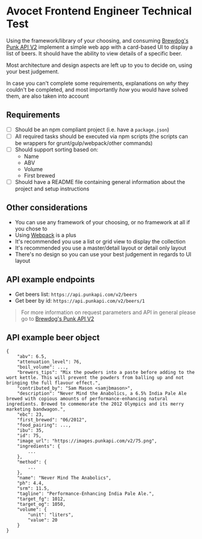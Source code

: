 # Avocet Frontend Engineer Technical Test

Using the framework/library of your choosing, and consuming [Brewdog's Punk API V2](https://punkapi.com/documentation/v2) implement a simple web app with a card-based UI to display a list of beers. It should have the ability to view details of a specific beer. 

Most architecture and design aspects are left up to you to decide on, using your best judgement.

In case you can't complete some requirements, explanations on _why_ they couldn't be completed, and most importantly _how_ you would have solved them, are also taken into account

## Requirements

- [ ] Should be an npm compliant project (i.e. have a `package.json`)
- [ ] All required tasks should be executed via npm scripts (the scripts can be wrappers for grunt/gulp/webpack/other commands)
- [ ] Should support sorting based on:
    - Name
	- ABV
	- Volume
	- First brewed
- [ ] Should have a README file containing general information about the project and setup instructions

## Other considerations

- You can use any framework of your choosing, or no framework at all if you chose to
- Using [Webpack](https://webpack.js.org/) is a plus
- It's recommended you use a list or grid view to display the collection
- It's recommended you use a master/detail layout or detail only layout
- There's no design so you can use your best judgement in regards to UI layout

## API example endpoints

- Get beers list: `https://api.punkapi.com/v2/beers`
- Get beer by id: `https://api.punkapi.com/v2/beers/1`

> For more information on request parameters and API in general please go to [Brewdog's Punk API V2](https://punkapi.com/documentation/v2)

## API example beer object

```
{
	"abv": 6.5,
	"attenuation_level": 76,
	"boil_volume": ...,
	"brewers_tips": "Mix the powders into a paste before adding to the wort kettle. This will prevent the powders from balling up and not bringing the full flavour effect.",
	"contributed_by": "Sam Mason <samjbmason>",
	"description": "Never Mind the Anabolics, a 6.5% India Pale Ale brewed with copious amounts of performance-enhancing natural ingredients. Brewed to commemorate the 2012 Olympics and its merry marketing bandwagon.",
	"ebc": 23,
	"first_brewed": "06/2012",
	"food_pairing": ...,
	"ibu": 35,
	"id": 75,
	"image_url": "https://images.punkapi.com/v2/75.png",
	"ingredients": {
		...
	},
	"method": {
		...
	},
	"name": "Never Mind The Anabolics",
	"ph": 4.4,
	"srm": 11.5,
	"tagline": "Performance-Enhancing India Pale Ale.",
	"target_fg": 1012,
	"target_og": 1050,
	"volume": {
		"unit": "liters",
		"value": 20
	}
}
```
